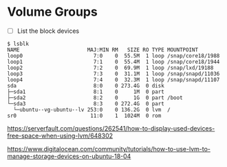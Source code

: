# Volume Groups


- [ ] List the block devices

```
$ lsblk
NAME                      MAJ:MIN RM   SIZE RO TYPE MOUNTPOINT
loop0                       7:0    0  55.5M  1 loop /snap/core18/1988
loop1                       7:1    0  55.4M  1 loop /snap/core18/1944
loop2                       7:2    0  69.9M  1 loop /snap/lxd/19188
loop3                       7:3    0  31.1M  1 loop /snap/snapd/11036
loop4                       7:4    0  32.3M  1 loop /snap/snapd/11107
sda                         8:0    0 273.4G  0 disk 
├─sda1                      8:1    0     1M  0 part 
├─sda2                      8:2    0     1G  0 part /boot
└─sda3                      8:3    0 272.4G  0 part 
  └─ubuntu--vg-ubuntu--lv 253:0    0 136.2G  0 lvm  /
sr0                        11:0    1  1024M  0 rom  
```

https://serverfault.com/questions/262541/how-to-display-used-devices-free-space-when-using-lvm/648302

https://www.digitalocean.com/community/tutorials/how-to-use-lvm-to-manage-storage-devices-on-ubuntu-18-04
